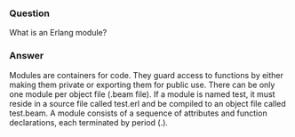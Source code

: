 ### Question
What is an Erlang module?


### Answer
Modules are containers for code. They guard access to functions by
either making them private or exporting them for public use. There can
be only one module per object file (.beam file). If a module is named
test, it must reside in a source file called test.erl and be compiled to
an object file called test.beam. A module consists of a sequence of
attributes and function declarations, each terminated by period (.).


